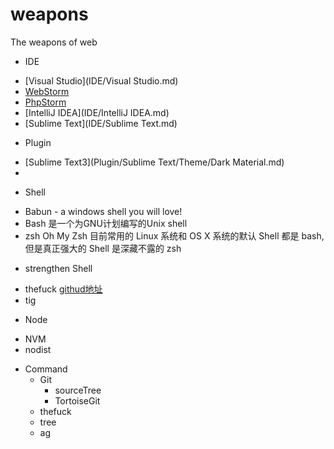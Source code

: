 # weapons
The weapons of web

- IDE
 + [Visual Studio](IDE/Visual Studio.md)
 + [WebStorm](IDE/WebStorm.md)
 + [PhpStorm](IDE/PhpStorm.md)
 + [IntelliJ IDEA](IDE/IntelliJ IDEA.md)
 + [Sublime Text](IDE/Sublime Text.md)
- Plugin
 + [Sublime Text3](Plugin/Sublime Text/Theme/Dark Material.md)
 + 


- Shell
 + Babun - a windows shell you will love!
 + Bash 是一个为GNU计划编写的Unix shell
 + zsh Oh My Zsh 目前常用的 Linux 系统和 OS X 系统的默认 Shell 都是 bash,但是真正强大的 Shell 是深藏不露的 zsh


- strengthen Shell
 + thefuck [githud地址](https://github.com/nvbn/thefuck)
 + tig


 - Node
  + NVM
  + nodist

- Command
  + Git
	 + sourceTree
 	 + TortoiseGit
  + thefuck
  + tree
  + ag
